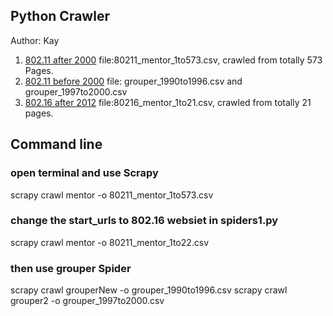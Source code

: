 ## Python Crawler
Author: Kay
1. [802.11 after 2000](https://mentor.ieee.org/802.11/documents)
file:80211_mentor_1to573.csv, crawled from totally 573 Pages.
2. [802.11 before 2000](http://grouper.ieee.org/groups/802/11/Documents/DocumentArchives/)
file: grouper_1990to1996.csv and grouper_1997to2000.csv
3. [802.16 after 2012](https://mentor.ieee.org/802.16/documents)
file:80216_mentor_1to21.csv, crawled from totally 21 pages.

## Command line
### open terminal and use Scrapy
scrapy crawl mentor -o 80211_mentor_1to573.csv
### change the start_urls to 802.16 websiet in spiders1.py
scrapy crawl mentor -o 80211_mentor_1to22.csv
### then use grouper Spider
scrapy crawl grouperNew -o grouper_1990to1996.csv
scrapy crawl grouper2 -o grouper_1997to2000.csv
